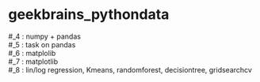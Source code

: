 # geekbrains_pythondata
#_4 : numpy + pandas <br/>
#_5 : task on pandas <br/>
#_6 : matplolib <br/>
#_7 : matplotlib <br/>
#_8 : lin/log regression, Kmeans, randomforest, decisiontree, gridsearchcv <br/>
